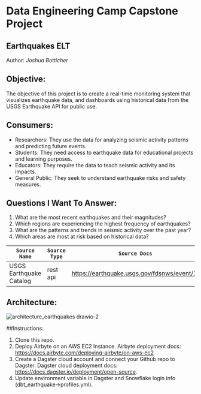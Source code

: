 # Data Engineering Camp Capstone Project

## **Earthquakes ELT**
Author: _Joshua Botticher_

## Objective:
The objective of this project is to create a real-time monitoring system that visualizes earthquake data, and dashboards using historical data from the USGS Earthquake API for public use.

## Consumers:
- Researchers: They use the data for analyzing seismic activity patterns and predicting future events.
- Students: They need access to earthquake data for educational projects and learning purposes.
- Educators: They require the data to teach seismic activity and its impacts.
- General Public: They seek to understand earthquake risks and safety measures.

## Questions I Want To Answer:
1) What are the most recent earthquakes and their magnitudes?
2) Which regions are experiencing the highest frequency of earthquakes?
3) What are the patterns and trends in seismic activity over the past year?
4) Which areas are most at risk based on historical data?


| `Source Name`  | `Source Type` | `Source Docs`                               | `Endpoint` |
| -------------  | ------------- | ------------                                | -----------|
|  USGS Earthquake Catalog    | rest api      | https://earthquake.usgs.gov/fdsnws/event/1/ | https://earthquake.usgs.gov/fdsnws/event/1/query|


## Architecture:
![architecture_earthquakes drawio-2](https://github.com/user-attachments/assets/30416493-e6cd-4531-9c23-70e9d336245e)

##Instructions:

1) Clone this repo.
2) Deploy Airbyte on an AWS EC2 Instance. Airbyte deployment docs: https://docs.airbyte.com/deploying-airbyte/on-aws-ec2
3) Create a Dagster cloud account and connect your Github repo to Dagster. Dagster cloud deployment docs: https://docs.dagster.io/deployment/open-source.
4) Update environment variable in Dagster and Snowflake login info (dbt_earthquake->profiles.yml).
